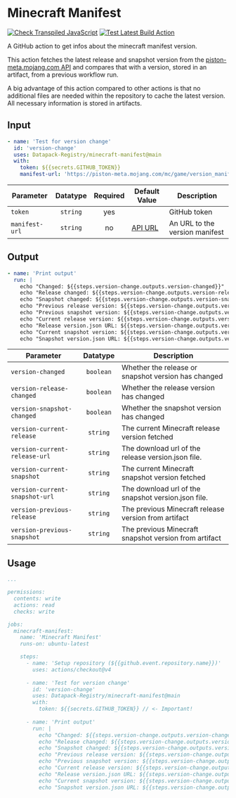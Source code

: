 # Minecraft Manifest

[![Check Transpiled JavaScript](https://github.com/Datapack-Registry/minecraft-manifest/actions/workflows/check_dist.yml/badge.svg)](https://github.com/Datapack-Registry/minecraft-manifest/actions/workflows/check_dist.yml)
[![Test Latest Build Action](https://github.com/Datapack-Registry/minecraft-manifest/actions/workflows/test_action.yml/badge.svg)](https://github.com/Datapack-Registry/minecraft-manifest/actions/workflows/test_action.yml)

A GitHub action to get infos about the minecraft manifest version.

This action fetches the latest release and snapshot version from the [piston-meta.mojang.com API](https://piston-meta.mojang.com/mc/game/version_manifest_v2.json) and compares that with a version, stored in an artifact, from a previous workflow run.

A big advantage of this action compared to other actions is that no additional files are needed within the repository to cache the latest version. All necessary information is stored in artifacts.

## Input
```yml
- name: 'Test for version change'
  id: 'version-change'
  uses: Datapack-Registry/minecraft-manifest@main
  with:
    token: ${{secrets.GITHUB_TOKEN}}
    manifest-url: 'https://piston-meta.mojang.com/mc/game/version_manifest_v2.json'
```

| Parameter      | Datatype | Required | Default Value                                                                                                                                | Description                    |
|----------------|:--------:|:--------:|----------------------------------------------------------------------------------------------------------------------------------------------|--------------------------------|
| `token`        | `string` |    yes   |                                                                                                                                              | GitHub token                   |
| `manifest-url` | `string` |    no    | [API URL](https://piston-meta.mojang.com/mc/game/version_manifest_v2.json 'https://piston-meta.mojang.com/mc/game/version_manifest_v2.json') | An URL to the version manifest |

## Output
```yml
- name: 'Print output'
  run: |
    echo "Changed: ${{steps.version-change.outputs.version-changed}}"
    echo "Release changed: ${{steps.version-change.outputs.version-release-changed}}"
    echo "Snapshot changed: ${{steps.version-change.outputs.version-snapshot-changed}}"
    echo "Previous release version: ${{steps.version-change.outputs.version-previous-release}}"
    echo "Previous snapshot version: ${{steps.version-change.outputs.version-previous-snapshot}}"
    echo "Current release version: ${{steps.version-change.outputs.version-current-release}}"
    echo "Release version.json URL: ${{steps.version-change.outputs.version-current-release-url}}"
    echo "Current snapshot version: ${{steps.version-change.outputs.version-current-snapshot}}"
    echo "Snapshot version.json URL: ${{steps.version-change.outputs.version-current-snapshot-url}}"
```

| Parameter                      |  Datatype | Description                                           |
|--------------------------------|:---------:|-------------------------------------------------------|
| `version-changed`              | `boolean` | Whether the release or snapshot version has changed   |
| `version-release-changed`      | `boolean` | Whether the release version has changed               |
| `version-snapshot-changed`     | `boolean` | Whether the snapshot version has changed              |
| `version-current-release`      | `string`  | The current Minecraft release version fetched         |
| `version-current-release-url`  | `string`  | The download url of the release version.json file.    |
| `version-current-snapshot`     | `string`  | The current Minecraft snapshot version fetched        |
| `version-current-snapshot-url` | `string`  | The download url of the snapshot version.json file.   |
| `version-previous-release`     | `string`  | The previous Minecraft release version from artifact  |
| `version-previous-snapshot`    | `string`  | The previous Minecraft snapshot version from artifact |

## Usage
```yml
...

permissions:
  contents: write
  actions: read
  checks: write

jobs:
  minecraft-manifest:
    name: 'Minecraft Manifest'
    runs-on: ubuntu-latest      

    steps:
      - name: 'Setup repository (${{github.event.repository.name}})'
        uses: actions/checkout@v4
      
      - name: 'Test for version change'
        id: 'version-change'
        uses: Datapack-Registry/minecraft-manifest@main
        with:
          token: ${{secrets.GITHUB_TOKEN}} // <- Important!
      
      - name: 'Print output'
        run: |
          echo "Changed: ${{steps.version-change.outputs.version-changed}}"
          echo "Release changed: ${{steps.version-change.outputs.version-release-changed}}"
          echo "Snapshot changed: ${{steps.version-change.outputs.version-snapshot-changed}}"
          echo "Previous release version: ${{steps.version-change.outputs.version-previous-release}}"
          echo "Previous snapshot version: ${{steps.version-change.outputs.version-previous-snapshot}}"
          echo "Current release version: ${{steps.version-change.outputs.version-current-release}}"
          echo "Release version.json URL: ${{steps.version-change.outputs.version-current-release-url}}"
          echo "Current snapshot version: ${{steps.version-change.outputs.version-current-snapshot}}"
          echo "Snapshot version.json URL: ${{steps.version-change.outputs.version-current-snapshot-url}}"


```
